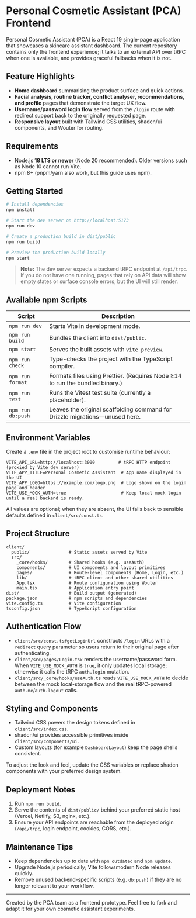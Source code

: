 # Personal Cosmetic Assistant (PCA) Frontend

Personal Cosmetic Assistant (PCA) is a React 19 single-page application that showcases a skincare assistant dashboard. The current repository contains only the frontend experience; it talks to an external API over tRPC when one is available, and provides graceful fallbacks when it is not.

## Feature Highlights

- **Home dashboard** summarising the product surface and quick actions.
- **Facial analysis, routine tracker, conflict analyser, recommendations, and profile** pages that demonstrate the target UX flow.
- **Username/password login flow** served from the `/login` route with redirect support back to the originally requested page.
- **Responsive layout** built with Tailwind CSS utilities, shadcn/ui components, and Wouter for routing.

## Requirements

- Node.js **18 LTS or newer** (Node 20 recommended). Older versions such as Node 10 cannot run Vite.
- npm 8+ (pnpm/yarn also work, but this guide uses npm).

## Getting Started

```bash
# Install dependencies
npm install

# Start the dev server on http://localhost:5173
npm run dev

# Create a production build in dist/public
npm run build

# Preview the production build locally
npm start
```

> **Note:** The dev server expects a backend tRPC endpoint at `/api/trpc`. If you do not have one running, pages that rely on API data will show empty states or surface console errors, but the UI will still render.

## Available npm Scripts

| Script            | Description                                                                 |
| ----------------- | --------------------------------------------------------------------------- |
| `npm run dev`     | Starts Vite in development mode.                                            |
| `npm run build`   | Bundles the client into `dist/public`.                                      |
| `npm start`       | Serves the built assets with `vite preview`.                                |
| `npm run check`   | Type-checks the project with the TypeScript compiler.                       |
| `npm run format`  | Formats files using Prettier. (Requires Node ≥14 to run the bundled binary.)|
| `npm run test`    | Runs the Vitest test suite (currently a placeholder).                       |
| `npm run db:push` | Leaves the original scaffolding command for Drizzle migrations—unused here. |

## Environment Variables

Create a `.env` file in the project root to customise runtime behaviour:

```
VITE_API_URL=http://localhost:3000         # tRPC HTTP endpoint (proxied by Vite dev server)
VITE_APP_TITLE=Personal Cosmetic Assistant  # App name displayed in the UI
VITE_APP_LOGO=https://example.com/logo.png  # Logo shown on the login page and header
VITE_USE_MOCK_AUTH=true                     # Keep local mock login until a real backend is ready.
```

All values are optional; when they are absent, the UI falls back to sensible defaults defined in `client/src/const.ts`.

## Project Structure

```
client/
  public/               # Static assets served by Vite
  src/
    _core/hooks/        # Shared hooks (e.g. useAuth)
    components/         # UI components and layout primitives
    pages/              # Route-level components (Home, Login, etc.)
    lib/                # tRPC client and other shared utilities
    App.tsx             # Route configuration using Wouter
    main.tsx            # Application entry point
dist/                   # Build output (generated)
package.json            # npm scripts and dependencies
vite.config.ts          # Vite configuration
tsconfig.json           # TypeScript configuration
```

## Authentication Flow

- `client/src/const.ts#getLoginUrl` constructs `/login` URLs with a `redirect` query parameter so users return to their original page after authenticating.
- `client/src/pages/Login.tsx` renders the username/password form. When `VITE_USE_MOCK_AUTH` is `true`, it only updates local storage; otherwise it calls the tRPC `auth.login` mutation.
- `client/src/_core/hooks/useAuth.ts` reads `VITE_USE_MOCK_AUTH` to decide between the mock local-storage flow and the real tRPC-powered `auth.me`/`auth.logout` calls.

## Styling and Components

- Tailwind CSS powers the design tokens defined in `client/src/index.css`.
- shadcn/ui provides accessible primitives inside `client/src/components/ui`.
- Custom layouts (for example `DashboardLayout`) keep the page shells consistent.

To adjust the look and feel, update the CSS variables or replace shadcn components with your preferred design system.

## Deployment Notes

1. Run `npm run build`.
2. Serve the contents of `dist/public/` behind your preferred static host (Vercel, Netlify, S3, nginx, etc.).
3. Ensure your API endpoints are reachable from the deployed origin (`/api/trpc`, login endpoint, cookies, CORS, etc.).

## Maintenance Tips

- Keep dependencies up to date with `npm outdated` and `npm update`.
- Upgrade Node.js periodically; Vite followsmodern Node releases quickly.
- Remove unused backend-specific scripts (e.g. `db:push`) if they are no longer relevant to your workflow.

---

Created by the PCA team as a frontend prototype. Feel free to fork and adapt it for your own cosmetic assistant experiments.
